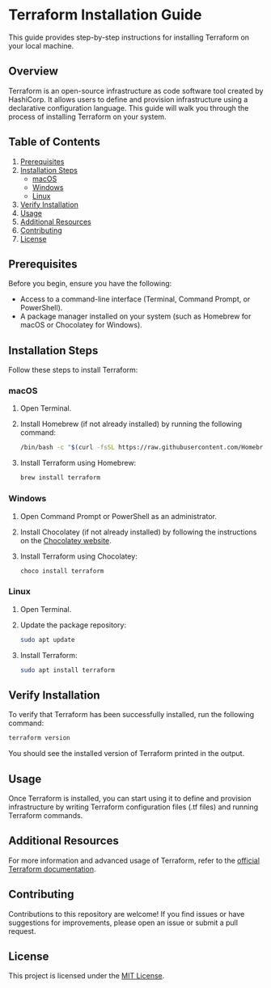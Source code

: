 # Terraform Installation Guide

This guide provides step-by-step instructions for installing Terraform on your local machine.

## Overview

Terraform is an open-source infrastructure as code software tool created by HashiCorp. It allows users to define and provision infrastructure using a declarative configuration language. This guide will walk you through the process of installing Terraform on your system.

## Table of Contents

1. [Prerequisites](#prerequisites)
2. [Installation Steps](#installation-steps)
   - [macOS](#macos)
   - [Windows](#windows)
   - [Linux](#linux)
3. [Verify Installation](#verify-installation)
4. [Usage](#usage)
5. [Additional Resources](#additional-resources)
6. [Contributing](#contributing)
7. [License](#license)

## Prerequisites

Before you begin, ensure you have the following:

- Access to a command-line interface (Terminal, Command Prompt, or PowerShell).
- A package manager installed on your system (such as Homebrew for macOS or Chocolatey for Windows).

## Installation Steps

Follow these steps to install Terraform:

### macOS

1. Open Terminal.

2. Install Homebrew (if not already installed) by running the following command:

   ```bash
   /bin/bash -c "$(curl -fsSL https://raw.githubusercontent.com/Homebrew/install/HEAD/install.sh)"
   ```

3. Install Terraform using Homebrew:

   ```bash
   brew install terraform
   ```

### Windows

1. Open Command Prompt or PowerShell as an administrator.

2. Install Chocolatey (if not already installed) by following the instructions on the [Chocolatey website](https://chocolatey.org/install).

3. Install Terraform using Chocolatey:

   ```bash
   choco install terraform
   ```

### Linux

1. Open Terminal.

2. Update the package repository:

   ```bash
   sudo apt update
   ```

3. Install Terraform:

   ```bash
   sudo apt install terraform
   ```

## Verify Installation

To verify that Terraform has been successfully installed, run the following command:

```bash
terraform version
```

You should see the installed version of Terraform printed in the output.

## Usage

Once Terraform is installed, you can start using it to define and provision infrastructure by writing Terraform configuration files (.tf files) and running Terraform commands.

## Additional Resources

For more information and advanced usage of Terraform, refer to the [official Terraform documentation](https://learn.hashicorp.com/tutorials/terraform/install-cli).

## Contributing

Contributions to this repository are welcome! If you find issues or have suggestions for improvements, please open an issue or submit a pull request.

## License

This project is licensed under the [MIT License](LICENSE).
